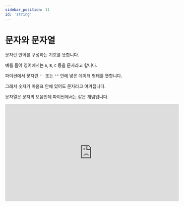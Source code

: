 ```yaml
---
sidebar_position: 11
id: 'string'
---
```


# 문자와 문자열

문자란 언어를 구성하는 기호를 뜻합니다.

예를 들어 영어에서는 `A`, `B`, `C` 등을 문자라고 합니다.

파이썬에서 문자란 `''` 또는 `""` 안에 넣은 데이터 형태를 뜻합니다.

그래서 숫자가 따옴표 안에 있어도 문자라고 여겨집니다.

문자열은 문자의 모음인데 파이썬에서는 같은 개념입니다.

<iframe
  width="560"
  height="315"
  src="https://www.youtube.com/embed/NT0qINEacEo"
  title="YouTube video player"
  frameBorder="0"
  allow="accelerometer; autoplay; clipboard-write; encrypted-media; gyroscope; picture-in-picture"
/>

## 파이썬에서 문자 만들기

문자는 항상 `''` 또는 `""` 안에 값이 있어야 합니다.

하지만 `''`와 `""` 안의 값은 항상 한 줄 안에 있어야 합니다.

옆에 있는 예시를 보면 `Hello`와 `World`가 한 줄에 없어서 에러가 생긴 것입니다.

<iframe
  title="Python Playground"
  src="https://trinket.io/embed/python/7c86f7328a"
  height="400"
/>

## 문자 - 여러 줄

만일 문자와 문자 사이에 많은 줄이 있는 형태로 데이터를 출력하고 싶다면 어떻게 할까요?

예를 들어 `hello world`를 출력하는 방법은 있을까요?

다양한 방법이 있겠지만 3개 예시를 보겠습니다.

4번째 방법을 보면 `''' '''`를 사용했습니다.

이 기호 안에 저희는 새로운 줄(enter)을 넣어서 사용할 수 있습니다. 하지만 `''`와 `""`에서는 새로운 줄을 사용할 수 없습니다.

`''' '''` 대신 `""" """`를 사용해도 됩니다.

<iframe
  title="Python Playground"
  src="https://trinket.io/embed/python/c420acd5f8"
  height="400"
/>
